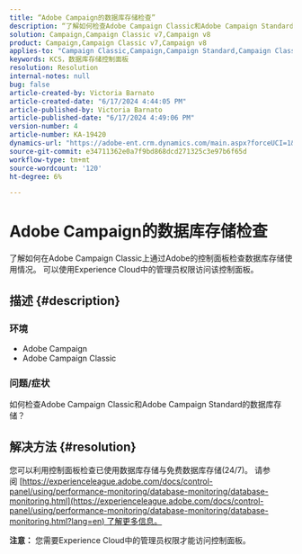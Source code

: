 ```yaml
---
title: “Adobe Campaign的数据库存储检查”
description: “了解如何检查Adobe Campaign Classic和Adobe Campaign Standard的数据库存储。”
solution: Campaign,Campaign Classic v7,Campaign v8
product: Campaign,Campaign Classic v7,Campaign v8
applies-to: "Campaign Classic,Campaign,Campaign Standard,Campaign Classic v7,Campaign v8"
keywords: KCS，数据库存储控制面板
resolution: Resolution
internal-notes: null
bug: false
article-created-by: Victoria Barnato
article-created-date: "6/17/2024 4:44:05 PM"
article-published-by: Victoria Barnato
article-published-date: "6/17/2024 4:49:06 PM"
version-number: 4
article-number: KA-19420
dynamics-url: "https://adobe-ent.crm.dynamics.com/main.aspx?forceUCI=1&pagetype=entityrecord&etn=knowledgearticle&id=3cac60ce-c82c-ef11-840a-6045bd026b83"
source-git-commit: e34711362e0a7f9bd868dcd271325c3e97b6f65d
workflow-type: tm+mt
source-wordcount: '120'
ht-degree: 6%

---
```


# Adobe Campaign的数据库存储检查


了解如何在Adobe Campaign Classic上通过Adobe的控制面板检查数据库存储使用情况。 可以使用Experience Cloud中的管理员权限访问该控制面板。

## 描述 {#description}


### 环境

- Adobe Campaign
- Adobe Campaign Classic


### 问题/症状

如何检查Adobe Campaign Classic和Adobe Campaign Standard的数据库存储？


## 解决方法 {#resolution}


您可以利用控制面板检查已使用数据库存储与免费数据库存储(24/7)。 请参阅 [https://experienceleague.adobe.com/docs/control-panel/using/performance-monitoring/database-monitoring/database-monitoring.html](https://experienceleague.adobe.com/docs/control-panel/using/performance-monitoring/database-monitoring/database-monitoring.html?lang=en) 了解更多信息。

<b>注意：</b> 您需要Experience Cloud中的管理员权限才能访问控制面板。

